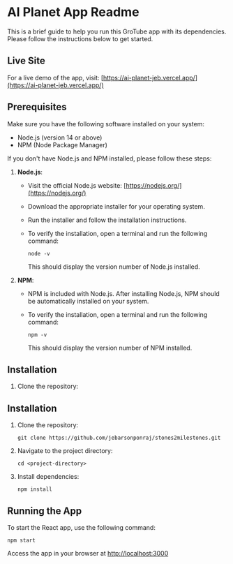 # AI Planet App Readme

This is a brief guide to help you run this GroTube app with its dependencies. Please follow the instructions below to get started.

## Live Site

For a live demo of the app, visit: [https://ai-planet-jeb.vercel.app/](https://ai-planet-jeb.vercel.app/)

## Prerequisites

Make sure you have the following software installed on your system:

- Node.js (version 14 or above)
- NPM (Node Package Manager)

If you don't have Node.js and NPM installed, please follow these steps:

1. **Node.js**:

   - Visit the official Node.js website: [https://nodejs.org/](https://nodejs.org/)
   - Download the appropriate installer for your operating system.
   - Run the installer and follow the installation instructions.
   - To verify the installation, open a terminal and run the following command:

     ```
     node -v
     ```

     This should display the version number of Node.js installed.

2. **NPM**:

   - NPM is included with Node.js. After installing Node.js, NPM should be automatically installed on your system.
   - To verify the installation, open a terminal and run the following command:

     ```
     npm -v
     ```

     This should display the version number of NPM installed.

## Installation

1. Clone the repository:



## Installation

1. Clone the repository:

    ```
    git clone https://github.com/jebarsonponraj/stones2milestones.git
    ```

2. Navigate to the project directory:

    ```
    cd <project-directory>
    ```

3. Install dependencies:

    ```
    npm install
    ```

## Running the App

To start the React app, use the following command:

    npm start

Access the app in your browser at [http://localhost:3000](http://localhost:3000)


